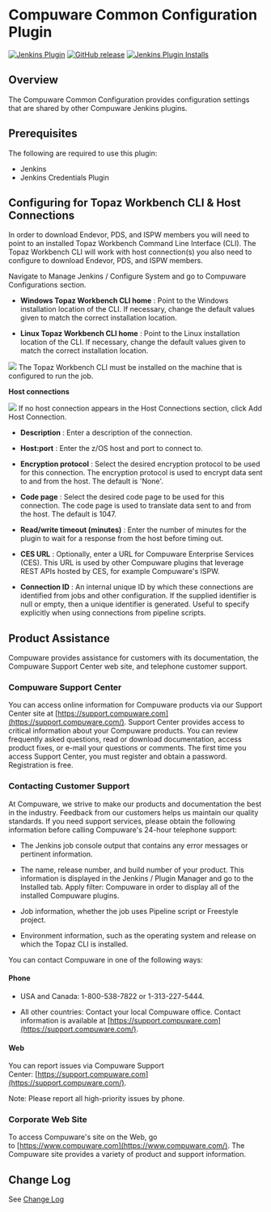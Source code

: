 # Compuware Common Configuration Plugin

[![Jenkins Plugin](https://img.shields.io/jenkins/plugin/v/compuware-common-configuration.svg)](https://plugins.jenkins.io/compuware-common-configuration) [![GitHub release](https://img.shields.io/github/v/release/jenkinsci/compuware-common-configuration-plugin.svg?label=release)](https://github.com/jenkinsci/compuware-common-configuration-plugin/releases/latest) [![Jenkins Plugin Installs](https://img.shields.io/jenkins/plugin/i/compuware-common-configuration.svg?color=blue)](https://plugins.jenkins.io/compuware-common-configuration)

## Overview

The Compuware Common Configuration provides configuration settings that are shared by other Compuware Jenkins plugins.

## Prerequisites

The following are required to use this plugin:
- Jenkins
- Jenkins Credentials Plugin

## Configuring for Topaz Workbench CLI & Host Connections

In order to download Endevor, PDS, and ISPW members you will need to point to an installed Topaz Workbench Command Line Interface (CLI). The Topaz Workbench CLI will work with host connection(s) you also need to configure to download Endevor, PDS, and ISPW members.

Navigate to Manage Jenkins / Configure System and go to Compuware Configurations section.

- **Windows Topaz Workbench CLI home** : Point to the Windows installation location of the CLI. If necessary, change the default values given to match the correct installation location.

- **Linux Topaz Workbench CLI home** : Point to the Linux installation location of the CLI. If necessary, change the default values given to match the correct installation location.

![](docs/images/info.svg) The Topaz Workbench CLI must be installed on the machine that is configured to run the job.

**Host connections**

![](docs/images/info.svg) If no host connection appears in the Host Connections section, click Add Host Connection.

- **Description** : Enter a description of the connection.

- **Host:port** : Enter the z/OS host and port to connect to.

- **Encryption protocol** : Select the desired encryption protocol to be used for this connection. The encryption protocol is used to encrypt data sent to and from the host. The default is \'None\'.

- **Code page** : Select the desired code page to be used for this connection. The code page is used to translate data sent to and from the host. The default is 1047.

- **Read/write timeout (minutes)** : Enter the number of minutes for the plugin to wait for a response from the host before timing out.

- **CES URL** : Optionally, enter a URL for Compuware Enterprise Services (CES). This URL is used by other Compuware plugins that leverage REST APIs hosted by CES, for example Compuware's ISPW.

- **Connection ID** : An internal unique ID by which these connections are identified from jobs and other configuration. If the supplied identifier is null or empty, then a unique identifier is generated. Useful to specify explicitly when using connections from pipeline scripts.

## Product Assistance

Compuware provides assistance for customers with its documentation, the Compuware Support Center web site, and telephone customer support.

### Compuware Support Center

You can access online information for Compuware products via our Support Center site at [https://support.compuware.com](https://support.compuware.com/). Support Center provides access to critical information about your Compuware products. You can review frequently asked questions, read or download documentation, access product fixes, or e-mail your questions or comments. The first time you access Support Center, you must register and obtain a password. Registration is free.

### Contacting Customer Support

At Compuware, we strive to make our products and documentation the best in the industry. Feedback from our customers helps us maintain our quality standards. If you need support services, please obtain the following information before calling Compuware\'s 24-hour telephone support:

- The Jenkins job console output that contains any error messages or pertinent information.

- The name, release number, and build number of your product. This information is displayed in the Jenkins / Plugin Manager and go to the Installed tab. Apply filter: Compuware in order to display all of the installed Compuware plugins.

- Job information, whether the job uses Pipeline script or Freestyle project.

- Environment information, such as the operating system and release on which the Topaz CLI is installed.

You can contact Compuware in one of the following ways:

#### Phone

- USA and Canada: 1-800-538-7822 or 1-313-227-5444.

- All other countries: Contact your local Compuware office. Contact information is available at [https://support.compuware.com](https://support.compuware.com/).

#### Web

You can report issues via Compuware Support Center: [https://support.compuware.com](https://support.compuware.com/).

Note: Please report all high-priority issues by phone.

### Corporate Web Site

To access Compuware\'s site on the Web, go to [https://www.compuware.com](https://www.compuware.com/). The Compuware site provides a variety of product and support information.

## Change Log

See [Change Log](https://github.com/jenkinsci/compuware-common-configuration-plugin/blob/master/CHANGELOG.md)
